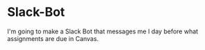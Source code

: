 # Slack-Bot
I'm going to make a Slack Bot that messages me I day before what assignments are due in Canvas.
